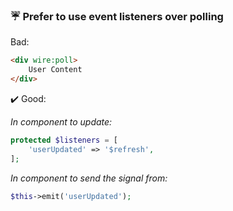 ### ☔ Prefer to use event listeners over polling

Bad:
```html
<div wire:poll>
    User Content
</div>
```

:heavy_check_mark: Good:

*In component to update:*
```php
protected $listeners = [
    'userUpdated' => '$refresh',
];
```

*In component to send the signal from:*
```php
$this->emit('userUpdated');
```

